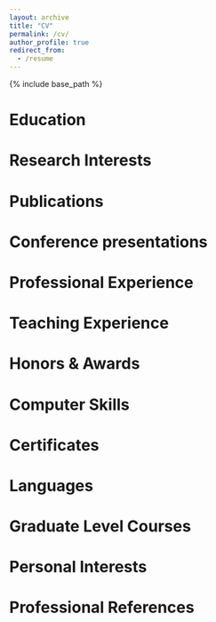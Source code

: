 ```yaml
---
layout: archive
title: "CV"
permalink: /cv/
author_profile: true
redirect_from:
  - /resume
---
```


{% include base_path %}


Education
=========

Research Interests
==================

Publications
============

Conference presentations
========================

Professional Experience
=======================

Teaching Experience
===================

Honors & Awards
===============

Computer Skills
===============

Certificates
============

Languages
=========

Graduate Level Courses
======================

Personal Interests
==================

Professional References
=======================
